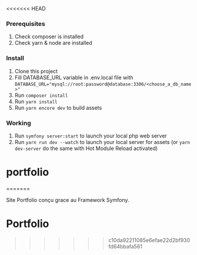 <<<<<<< HEAD

### Prerequisites

1. Check composer is installed
2. Check yarn & node are installed

### Install

1. Clone this project
2. Fill DATABASE_URL variable in .env.local file with
   `DATABASE_URL="mysql://root:password@database:3306/<choose_a_db_name>"`
2. Run `composer install`
3. Run `yarn install`
4. Run `yarn encore dev` to build assets

### Working

1. Run `symfony server:start` to launch your local php web server
2. Run `yarn run dev --watch` to launch your local server for assets (or `yarn dev-server` do the same with Hot Module Reload activated)


# portfolio
=======

Site Portfolio conçu grace au Framework Symfony.



# Portfolio
>>>>>>> c10da92211085e6efae22d2bf930fd64bbafa561
